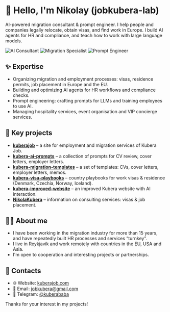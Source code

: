 # 👋 Hello, I'm Nikolay (jobkubera-lab)

AI-powered migration consultant & prompt engineer. I help people and companies legally relocate, obtain visas, and find work in Europe. I build AI agents for HR and compliance, and teach how to work with large language models.

![AI Consultant](https://img.shields.io/badge/-AI%20Consultant-brightgreen?logo=appveyor) ![Migration Specialist](https://img.shields.io/badge/-Migration%20Specialist-blue) ![Prompt Engineer](https://img.shields.io/badge/-Prompt%20Engineer-magenta)

## ✨ Expertise

- Organizing migration and employment processes: visas, residence permits, job placement in Europe and the EU.
- Building and optimizing AI agents for HR workflows and compliance checks.
- Prompt engineering: crafting prompts for LLMs and training employees to use AI.
- Managing hospitality services, event organisation and VIP concierge services.

## 🚀 Key projects

- **[kuberajob](https://github.com/jobkubera-lab/kuberajob)** – a site for employment and migration services of Kubera Job.
- **[kubera-ai-prompts](https://github.com/jobkubera-lab/kubera-ai-prompts)** – a collection of prompts for CV review, cover letters, employer letters.
- **[kubera-migration-templates](https://github.com/jobkubera-lab/kubera-migration-templates)** – a set of templates: CVs, cover letters, employer letters, memos.
- **[kubera-visa-playbooks](https://github.com/jobkubera-lab/kubera-visa-playbooks)** – country playbooks for work visas & residence (Denmark, Czechia, Norway, Iceland).
- **[kubera-improved-website](https://github.com/jobkubera-lab/kubera-improved-website)** – an improved Kubera website with AI interaction.
- **[NikolaKubera](https://github.com/jobkubera-lab/NikolaKubera)** – information on consulting services: visas & job placement.

## 🧑‍💼 About me

- I have been working in the migration industry for more than 15 years, and have repeatedly built HR processes and services “turnkey”.
- I live in Reykjavík and work remotely with countries in the EU, USA and Asia.
- I'm open to cooperation and interesting projects or partnerships.

## 💌 Contacts

- 🌐 Website: [kuberajob.com](https://kuberajob.com)
- 📧 Email: [jobkubera@gmail.com](mailto:jobkubera@gmail.com)
- 💌 Telegram: [@kuberababa](https://t.me/kuberababa)

Thanks for your interest in my projects!
